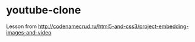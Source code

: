 # youtube-clone
Lesson from http://codenamecrud.ru/html5-and-css3/project-embedding-images-and-video
